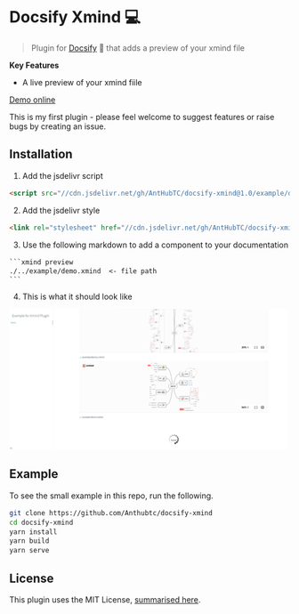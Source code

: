 # Docsify Xmind 💻

> Plugin for [Docsify](https://docsify.js.org/#/) 📘 that adds a preview of your xmind file

**Key Features**

-   A live preview of your xmind fiile

[Demo online](https://anthubtc.github.io/docBuildMethod/#/docsifyXmind)

This is my first plugin - please feel welcome to suggest features or raise bugs by creating an issue.

## Installation

1. Add the jsdelivr script

```html
<script src="//cdn.jsdelivr.net/gh/AntHubTC/docsify-xmind@1.0/example/dist/index.min.js></script>
```

2. Add the jsdelivr style

```html
<link rel="stylesheet" href="//cdn.jsdelivr.net/gh/AntHubTC/docsify-xmind@1.0/example/dist/index.min.css" />
```


3. Use the following markdown to add a component to your documentation

````text
```xmind preview
./../example/demo.xmind  <- file path
```
````

4. This is what it should look like

<img src="screenshot.png" width="500px" alt="xmind Screenshot, showing a toggle bar, reveal button and preview box" />

## Example

To see the small example in this repo, run the following.

```bash
git clone https://github.com/Anthubtc/docsify-xmind
cd docsify-xmind
yarn install
yarn build
yarn serve
```

## License

This plugin uses the MIT License, [summarised here](https://tldrlegal.com/license/mit-license).
